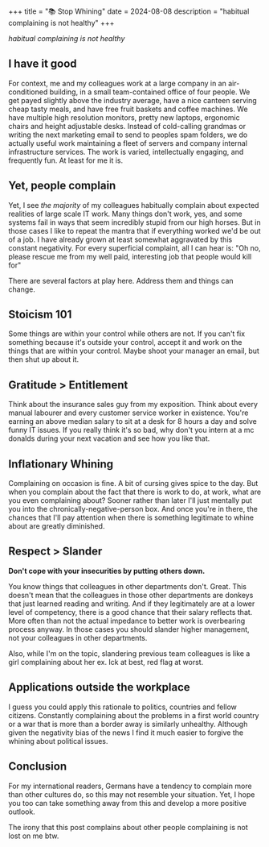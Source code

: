 +++
title = "📚 Stop Whining"
date = 2024-08-08
description = "habitual complaining is not healthy"
+++

*habitual complaining is not healthy*

## I have it good

For context, me and my colleagues work at a large company in an air-conditioned building, in a small team-contained office of four people.
We get payed slightly above the industry average, have a nice canteen serving cheap tasty meals, and have free fruit baskets and coffee machines.
We have multiple high resolution monitors, pretty new laptops, ergonomic chairs and height adjustable desks.
Instead of cold-calling grandmas or writing the next marketing email to send to peoples spam folders, we do actually useful work maintaining a fleet of servers and company internal infrastructure services.
The work is varied, intellectually engaging, and frequently fun.
At least for me it is.

## Yet, people complain

Yet, I see *the majority* of my colleagues habitually complain about expected realities of large scale IT work.
Many things don't work, yes, and some systems fail in ways that seem incredibly stupid from our high horses.
But in those cases I like to repeat the mantra that if everything worked we'd be out of a job.
I have already grown at least somewhat aggravated by this constant negativity.
For every superficial complaint, all I can hear is:
"Oh no, please rescue me from my well paid, interesting job that people would kill for"

There are several factors at play here. Address them and things can change.

## Stoicism 101

Some things are within your control while others are not.
If you can't fix something because it's outside your control, accept it and work on the things that are within your control.
Maybe shoot your manager an email, but then shut up about it.

## Gratitude > Entitlement

Think about the insurance sales guy from my exposition.
Think about every manual labourer and every customer service worker in existence.
You're earning an above median salary to sit at a desk for 8 hours a day and solve funny IT issues.
If you really think it's so bad, why don't you intern at a mc donalds during your next vacation and see how you like that.

## Inflationary Whining

Complaining on occasion is fine. A bit of cursing gives spice to the day.
But when you complain about the fact that there is work to do, at work, what are you even complaining about?
Sooner rather than later I'll just mentally put you into the chronically-negative-person box.
And once you're in there, the chances that I'll pay attention when there is something legitimate to whine about are greatly diminished.

## Respect > Slander

**Don't cope with your insecurities by putting others down.**

You know things that colleagues in other departments don't. Great.
This doesn't mean that the colleagues in those other departments are donkeys that just learned reading and writing.
And if they legitimately are at a lower level of competency, there is a good chance that their salary reflects that.
More often than not the actual impedance to better work is overbearing process anyway.
In those cases you should slander higher management, not your colleagues in other departments.

Also, while I'm on the topic, slandering previous team colleagues is like a girl complaining about her ex. Ick at best, red flag at worst.

## Applications outside the workplace

I guess you could apply this rationale to politics, countries and fellow citizens.
Constantly complaining about the problems in a first world country or a war that is more than a border away is similarly unhealthy.
Although given the negativity bias of the news I find it much easier to forgive the whining about political issues.

## Conclusion

For my international readers, Germans have a tendency to complain more than other cultures do, so this may not resemble your situation.
Yet, I hope you too can take something away from this and develop a more positive outlook.

The irony that this post complains about other people complaining is not lost on me btw.